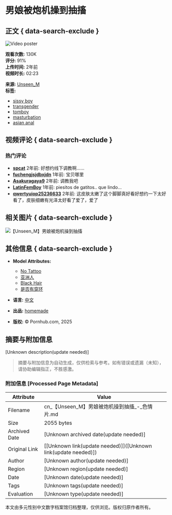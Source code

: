 # 男娘被炮机操到抽搐

## 正文 { data-search-exclude }


![Video poster](https://ei.phncdn.com/videos/202205/01/407340411/original/(m=eafTGgaaaWavb)(mh=66ltFDstDny5-LvZ)10.jpg?cache=2025012001)

**观看次数:** 130K  
**评分:** 91%  
**上传时间:** 2年前  
**视频时长:** 02:23  

**来源:** [Unseen_M](https://cn.pornhub.com/model/unseen_m)  
**标签:** 
- [sissy boy](https://www.pornhub.com/video/search?search=sissy+boy)
- [transgender](https://www.pornhub.com/video/search?search=transgender)
- [tomboy](https://www.pornhub.com/video/search?search=tomboy)
- [masturbation](https://www.pornhub.com/video/search?search=masturbation)
- [asian anal](https://www.pornhub.com/video/search?search=asian+anal)

## 视频评论 { data-search-exclude }

### 热门评论
- **[spcat](https://www.pornhub.com/users/spcat)** 2年前: 好想约线下调教啊……  
- **[fuchengjsjdbxjdn](https://www.pornhub.com/users/fuchengjsjdbxjdn)** 1年前: 宝贝哪里  
- **[Asakuragaya9](https://www.pornhub.com/users/asakuragaya9)** 2年前: 调教我吧  
- **[LatinFemBoy](https://www.pornhub.com/model/latinfemboy)** 1年前: piesitos de gatitos.. que lindo...  
- **[qwertyuiop25236633](https://www.pornhub.com/users/qwertyuiop25236633)** 2年前: 这皮肤太嫩了这个脚脚真好看好想约一下太好看了，皮肤细嫩有光泽太好看了爱了，爱了  

## 相关图片 { data-search-exclude }

![【Unseen_M】男娘被炮机操到抽搐](https://ei.phncdn.com/videos/202205/01/407340411/original/(m=eaf8GgaaaWavb)(mh=9ACyWskg05F_w_Ez)10.jpg)

## 其他信息 { data-search-exclude }

- **Model Attributes:**
  - [No Tattoo](https://www.pornhub.com/pornstars?tattoos=no)
  - [亚洲人](https://www.pornhub.com/pornstars?ethnicity=asian)
  - [Black Hair](https://www.pornhub.com/pornstars?hair=black)
  - [是否有穿环](https://www.pornhub.com/pornstars?piercings=yes)

- **语言:** [中文](https://www.pornhub.com/language/chinese)

- **出品:** [homemade](https://www.pornhub.com/video?p=homemade)

- **版权:** © Pornhub.com, 2025
<!-- tcd_original_link https://cn.pornhub.com/view_video.php?viewkey=ph626f0904517e2 -->


## 摘要与附加信息

<!-- tcd_abstract -->
[Unknown description(update needed)]
<!-- tcd_abstract_end -->

> 摘要与附加信息为自动生成，仅供检索与参考。如有错误或遗漏（未知），请协助编辑指正，不胜感激。

### 附加信息 [Processed Page Metadata]

| Attribute       | Value                                  |
|-----------------|----------------------------------------|
| Filename        | cn_【Unseen_M】男娘被炮机操到抽搐_-_色情片.md                             |
| Size            | 2055 bytes                           |
| Archived Date   | [Unknown archived date(update needed)]                             |
| Original Link   | [[Unknown link(update needed)]]([Unknown link(update needed)])                       |
| Author          | [Unknown author(update needed)]                               |
| Region          | [Unknown region(update needed)]                               |
| Date            | [Unknown date(update needed)]                                 |
| Tags            | [Unknown tags(update needed)]                                 |
| Evaluation            | [Unknown type(update needed)]                                 |
<!-- tcd_table_end -->

本文由多元性别中文数字档案馆归档整理，仅供浏览。版权归原作者所有。
